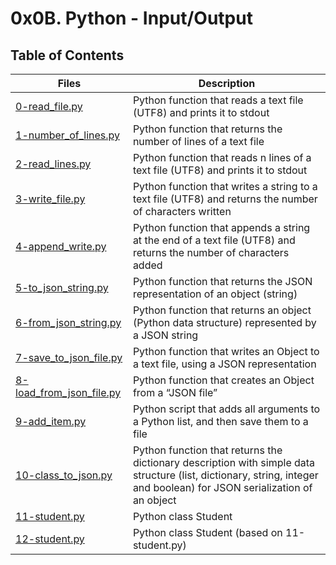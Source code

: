 # 0x0B. Python - Input/Output

## Table of Contents

Files | Description
----- | -----------
[0-read_file.py](./0-read_file.py) | Python function that reads a text file (UTF8) and prints it to stdout
[1-number_of_lines.py](./1-number_of_lines.py) | Python function that returns the number of lines of a text file
[2-read_lines.py](./2-read_lines.py) | Python function that reads n lines of a text file (UTF8) and prints it to stdout
[3-write_file.py](./3-write_file.py) | Python function that writes a string to a text file (UTF8) and returns the number of characters written
[4-append_write.py](./4-append_write.py) | Python function that appends a string at the end of a text file (UTF8) and returns the number of characters added
[5-to_json_string.py](./5-to_json_string.py) | Python function that returns the JSON representation of an object (string)
[6-from_json_string.py](./6-from_json_string.py) | Python function that returns an object (Python data structure) represented by a JSON string
[7-save_to_json_file.py](./7-save_to_json_file.py) | Python function that writes an Object to a text file, using a JSON representation
[8-load_from_json_file.py](./8-load_from_json_file.py) | Python function that creates an Object from a “JSON file”
[9-add_item.py](./9-add_item.py) | Python script that adds all arguments to a Python list, and then save them to a file
[10-class_to_json.py](./10-class_to_json.py) | Python function that returns the dictionary description with simple data structure (list, dictionary, string, integer and boolean) for JSON serialization of an object
[11-student.py](./11-student.py) | Python class Student
[12-student.py](./12-student.py) | Python class Student (based on 11-student.py)